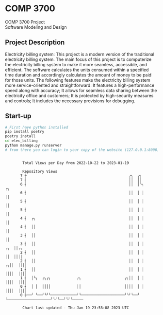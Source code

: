 # COMP 3700
COMP 3700 Project  
Software Modeling and Design
## Project Description
Electricity billing system: This project is a modern version of the traditional electricity billing system. The main focus of this project is to computerize the electricity billing system to make it more seamless, accessible, and efficient. The software calculates the units consumed within a specified time duration and accordingly calculates the amount of money to be paid for those units. The following features make the electricity billing system more service-oriented and straightforward: It features a high-performance speed along with accuracy; It allows for seamless data sharing between the electricity office and customers; It is protected by high-security measures and controls; It includes the necessary provisions for debugging.

## Start-up
```bash
# First have python installed
pip install poetry
poetry install
cd elec_billing
python manage.py runserver
# from there you can login to your copy of the website (127.0.0.1:8000), default creds are admin/admin
```

```

        Total Views per Day from 2022-10-22 to 2023-01-19

        Repository Views
       7 ┼                                               ╭╮  ╭╮
       7 ┤                                               ││  ││
       6 ┤                                               ││  │╰╮                          ╭╮
       6 ┤                                               ││  │ │                          ││
       5 ┤                                               ││  │ │                          ││
       5 ┤                                               ││  │ │                          ││
       4 ┤  ╭╮                                           ││  │ │                          ││
       4 ┤  ││                                           ││  │ │                          ││
       3 ┤  ││                                           ││  │ │                          ││
       3 ┤  ││                                           ││  │ │                      ╭╮  ││╭╮
       2 ┤  ││                                           ││  │ │                      ││  ││││
       2 ┤  ││                                           ││  │ │                    ╭╮││  ││││
       1 ┤  ││                                           ││  │ │                    ││││  ││││
       1 ┤  │╰╮  ╭╮╭╮            ╭╮                    ╭╮││  │ │                    ││││  ││││
       0 ┤  │ │  ││││            ││                    ││││  │ │                    ││││  ││││
       0 ┼──╯ ╰──╯╰╯╰────────────╯╰────────────────────╯╰╯╰──╯ ╰────────────────────╯╰╯╰──╯╰╯╰─────

        Chart last updated - Thu Jan 19 23:58:08 2023 UTC
        
```
